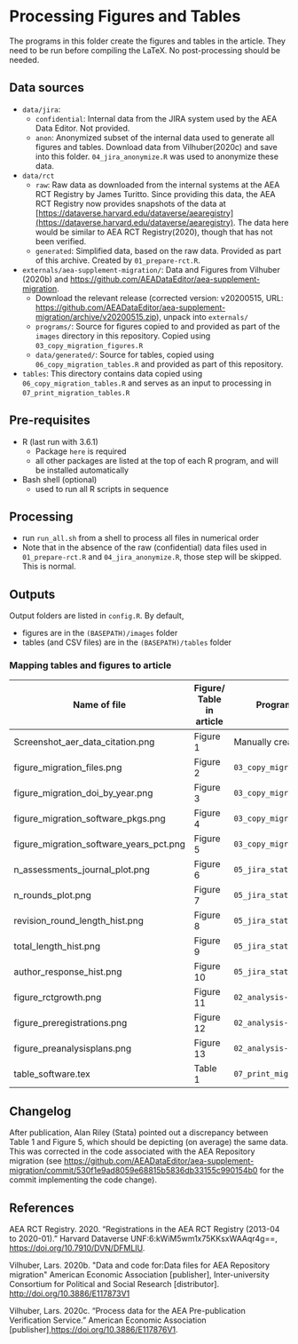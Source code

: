 Processing Figures and Tables
=============================
The programs in this folder create the figures and tables in the article. They need to be run before compiling the LaTeX. No post-processing should be needed.

Data sources
------------
- `data/jira`: 
   - `confidential`: Internal data from the JIRA system used by the AEA Data Editor. Not provided.
   - `anon`: Anonymized subset of the internal data used to generate all figures and tables. Download data from Vilhuber(2020c) and save into this folder. `04_jira_anonymize.R` was used to anonymize these data.
- `data/rct`
   - `raw`: Raw data as downloaded from the internal systems at the AEA RCT Registry by James Turitto. Since providing this data, the AEA RCT Registry now provides snapshots of the data at [https://dataverse.harvard.edu/dataverse/aearegistry](https://dataverse.harvard.edu/dataverse/aearegistry). The data here would be similar to AEA RCT Registry(2020), though that has not been verified.
   - `generated`: Simplified data, based on the raw data. Provided as part of this archive. Created by `01_prepare-rct.R`. 
- `externals/aea-supplement-migration/`: Data and Figures from Vilhuber (2020b) and https://github.com/AEADataEditor/aea-supplement-migration. 
   - Download the relevant release (corrected version: v20200515, URL: https://github.com/AEADataEditor/aea-supplement-migration/archive/v20200515.zip), unpack into `externals/`
   - `programs/`: Source for figures copied to and provided as part of the `images` directory in this repository. Copied using `03_copy_migration_figures.R`
   - `data/generated/`: Source for tables, copied using `06_copy_migration_tables.R` and provided as part of this repository. 
- `tables`: This directory contains data copied using `06_copy_migration_tables.R` and serves as an input to processing in `07_print_migration_tables.R`

Pre-requisites
--------------
- R (last run with 3.6.1)
  - Package `here` is required
  - all other packages are listed at the top of each R program, and will be installed automatically
- Bash shell (optional)
  - used to run all R scripts in sequence

Processing
----------

- run `run_all.sh` from a shell to process all files in numerical order
- Note that in the absence of the raw (confidential) data files used in `01_prepare-rct.R` and `04_jira_anonymize.R`, those step will be skipped. This is normal.

Outputs
-------
Output folders are listed in `config.R`. By default, 
 - figures are in the `(BASEPATH)/images` folder
 - tables (and CSV files) are in the `(BASEPATH)/tables` folder

### Mapping tables and figures to article

| Name of file | Figure/ Table in article | Program to create |
|--------------|--------------------------|-------------------|
|Screenshot_aer_data_citation.png | Figure 1 | Manually created |
| figure_migration_files.png | Figure 2 | `03_copy_migration_figures.R`| 
| figure_migration_doi_by_year.png | Figure 3 | `03_copy_migration_figures.R`| 
| figure_migration_software_pkgs.png | Figure 4 | `03_copy_migration_figures.R`| 
| figure_migration_software_years_pct.png | Figure  5| `03_copy_migration_figures.R`| 
| n_assessments_journal_plot.png | Figure 6 | `05_jira_stats_graphs.R`| 
| n_rounds_plot.png | Figure 7 | `05_jira_stats_graphs.R`| 
| revision_round_length_hist.png | Figure  8| `05_jira_stats_graphs.R`| 
| total_length_hist.png | Figure 9| `05_jira_stats_graphs.R`| 
| author_response_hist.png | Figure 10 | `05_jira_stats_graphs.R`| 
| figure_rctgrowth.png | Figure 11 | `02_analysis-rct.R`| 
| figure_preregistrations.png | Figure 12 | `02_analysis-rct.R`| 
| figure_preanalysisplans.png | Figure 13 | `02_analysis-rct.R`| 
| table_software.tex | Table 1 | `07_print_migration_tables.R` |

Changelog
---------
After publication, Alan Riley (Stata) pointed out a discrepancy between Table 1 and Figure 5, which should be depicting (on average) the same data. This was corrected in the code associated with the AEA Repository migration (see https://github.com/AEADataEditor/aea-supplement-migration/commit/530f1e9ad8059e68815b5836db33155c990154b0 for the commit implementing the code change).

References
----------
AEA RCT Registry. 2020. “Registrations   in   the   AEA   RCT   Registry   (2013-04 to 2020-01).” Harvard Dataverse UNF:6:kWiM5wm1x75KKsxWAAqr4g==, https://doi.org/10.7910/DVN/DFMLIU.

Vilhuber, Lars. 2020b. "Data and code for:Data files for AEA Repository migration" American Economic Association [publisher], Inter-university Consortium for Political and Social Research [distributor]. http://doi.org/10.3886/E117873V1

Vilhuber,  Lars. 2020c.  “Process  data  for  the AEA  Pre-publication  Verification  Service.” American Economic Association [publisher],https://doi.org/10.3886/E117876V1.


